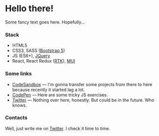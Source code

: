 # Hello there!

Some fancy text goes here. Hopefully...

### Stack

- HTML5
- CSS3, SASS ([Bootstrap 5](https://getbootstrap.com/))
- JS (ES6+), [JQuery](https://jquery.com/)
- React, React Redux ([RTK](https://redux-toolkit.js.org/)), [MUI](https://mui.com/)

### Some links

- [CodeSandbox](https://codesandbox.io/u/Object417) — I'm gonna transfer some projects from there to here because recently it started lag a lot.
- [CodePen](https://codepen.io/object417) — Here are some tricky JS exercises.
- [Twitter](https://twitter.com/Object_417) — Nothing over here, honestly. But could be in the future. Who knows.

### Contacts

Well, just write me on [Twitter](https://twitter.com/Object_417). I check it time to time.
